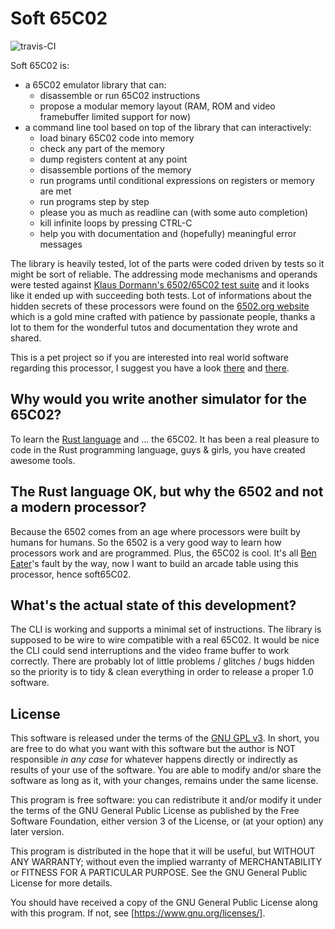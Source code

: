 Soft 65C02
==========
![travis-CI](https://api.travis-ci.org/chanmix51/soft65c02.svg?branch=master)

Soft 65C02 is:

 * a 65C02 emulator library that can:
    * disassemble or run 65C02 instructions
    * propose a modular memory layout (RAM, ROM and video framebuffer limited support for now)
 * a command line tool based on top of the library that can interactively:
    * load binary 65C02 code into memory
    * check any part of the memory
    * dump registers content at any point
    * disassemble portions of the memory
    * run programs until conditional expressions on registers or memory are met
    * run programs step by step
    * please you as much as readline can (with some auto completion)
    * kill infinite loops by pressing CTRL-C
    * help you with documentation and (hopefully) meaningful error messages

The library is heavily tested, lot of the parts were coded driven by tests so it might be sort of reliable.
The addressing mode mechanisms and operands were tested against [Klaus Dormann's 6502/65C02 test suite](https://github.com/Klaus2m5/6502_65C02_functional_tests/blob/master/65C02_extended_opcodes_test.a65c) and it looks like it ended up with succeeding both tests. Lot of informations about the hidden secrets of these processors were found on the [6502.org website](http://www.6502.org/) which is a gold mine crafted with patience by passionate people, thanks a lot to them for the wonderful tutos and documentation they wrote and shared.

This is a pet project so if you are interested into real world software regarding this processor, I suggest you have a look [there](https://www.masswerk.at/products.php) and [there](http://www.6502.org/users/andre/).

Why would you write another simulator for the 65C02?
----------------------------------------------------
To learn the [Rust language](https://www.rust-lang.org/) and … the 65C02. It has been a real pleasure to code in the Rust programming language, guys & girls, you have created awesome tools.

The Rust language OK, but why the 6502 and not a modern processor?
------------------------------------------------------------------
Because the 6502 comes from an age where processors were built by humans for humans. So the 6502 is a very good way to learn how processors work and are programmed. Plus, the 65C02 is cool. It's all [Ben Eater](https://www.youtube.com/watch?v=LnzuMJLZRdU)'s fault by the way, now I want to build an arcade table using this processor, hence soft65C02.

What's the actual state of this development?
--------------------------------------------
The CLI is working and supports a minimal set of instructions. The library is supposed to be wire to wire compatible with a real 65C02. It would be nice the CLI could send interruptions and the video frame buffer to work correctly. There are probably lot of little problems / glitches / bugs hidden so the priority is to tidy & clean everything in order to release a proper 1.0 software.

License
-------
This software is released under the terms of the [GNU GPL v3](http://www.gnu.org/licenses/gpl-3.0.html). In short, you are free to do what you want with this software but the author is NOT responsible _in any case_ for whatever happens directly or indirectly as results of your use of the software. You are able to modify and/or share the software as long as it, with your changes, remains under the same license.

This program is free software: you can redistribute it and/or modify
it under the terms of the GNU General Public License as published by
the Free Software Foundation, either version 3 of the License, or
(at your option) any later version.

This program is distributed in the hope that it will be useful,
but WITHOUT ANY WARRANTY; without even the implied warranty of
MERCHANTABILITY or FITNESS FOR A PARTICULAR PURPOSE.  See the
GNU General Public License for more details.

You should have received a copy of the GNU General Public License
along with this program.  If not, see [https://www.gnu.org/licenses/].
